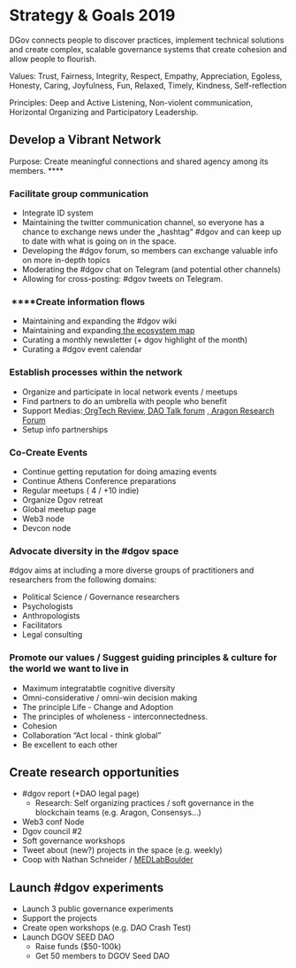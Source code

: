 # Strategy & Goals 2019

DGov connects people to discover practices, implement technical solutions and create complex, scalable governance systems that create cohesion and allow people to flourish.

Values: Trust, Fairness, Integrity, Respect, Empathy, Appreciation, Egoless, Honesty, Caring, Joyfulness, Fun, Relaxed, Timely, Kindness, Self-reflection

Principles: Deep and Active Listening, Non-violent communication, Horizontal Organizing and Participatory Leadership.

## Develop a Vibrant Network

Purpose: Create meaningful connections and shared agency among its members. ****

### Facilitate group communication

* Integrate ID system
* Maintaining the twitter communication channel, so everyone has a chance to exchange news under the „hashtag“ \#dgov and can keep up to date with what is going on in the space.
* Developing the \#dgov forum, so members can exchange valuable info on more in-depth topics
* Moderating the \#dgov chat on Telegram \(and potential other channels\)
* Allowing for cross-posting: \#dgov tweets on Telegram.

###  ****Create information flows

* Maintaining and expanding the \#dgov wiki
* Maintaining and expanding[ the ecosystem map](https://wiki.dgov.foundation/map-of-the-industry-landscape)
* Curating a monthly newsletter \(+ dgov highlight of the month\)
* Curating a \#dgov event calendar 

### Establish processes within the network

* Organize and participate in local network events / meetups
* Find partners to do an umbrella with people who benefit
* Support Medias:[ OrgTech Review](https://orgtech.substack.com/),[ DAO Talk forum](https://daotalk.org/) ,[ Aragon Research Forum](https://research.aragon.org/)
* Setup info partnerships

### Co-Create Events 

* Continue getting reputation for doing amazing events
* Continue Athens Conference preparations
* Regular meetups \( 4 / +10 indie\)
* Organize Dgov retreat
* Global meetup page
* Web3 node
* Devcon node

### Advocate diversity in the \#dgov space

\#dgov aims at including a more diverse groups of practitioners and researchers from the following domains:

* Political Science / Governance researchers
* Psychologists
* Anthropologists
* Facilitators
* Legal consulting 

### **Promote our values / Suggest guiding principles & culture for the world we want to live in**

* Maximum integratabtle cognitive diversity
* Omni-considerative / omni-win decision making
* The principle Life - Change and Adoption
* The principles of wholeness - interconnectedness.
* Cohesion
* Collaboration “Act local - think global”
* Be excellent to each other

## Create research opportunities

* \#dgov report \(+DAO legal page\)
  * Research: Self organizing practices / soft governance in the blockchain teams \(e.g. Aragon, Consensys...\)
* Web3 conf Node
* Dgov council \#2
* Soft governance workshops
* Tweet about \(new?\) projects in the space \(e.g. weekly\)
* Coop with Nathan Schneider / [MEDLabBoulder](https://twitter.com/MEDLabBoulder)

## Launch \#dgov experiments

* Launch 3 public governance experiments
* Support the projects
* Create open workshops \(e.g. DAO Crash Test\)
* Launch DGOV SEED DAO
  * Raise funds \($50-100k\)
  * Get 50 members to DGOV Seed DAO

